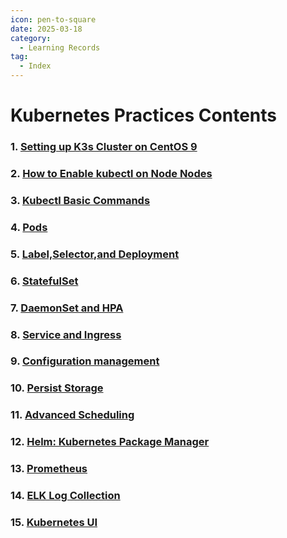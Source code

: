 ```yaml
---
icon: pen-to-square
date: 2025-03-18
category:
  - Learning Records
tag:
  - Index
---
```


# Kubernetes Practices Contents
### 1. [Setting up K3s Cluster on CentOS 9](./1.md)
### 2. [How to Enable kubectl on Node Nodes](./2.md)
### 3. [Kubectl Basic Commands](./3.md)
### 4. [Pods](./4.md)
### 5. [Label,Selector,and Deployment](./5.md)
### 6. [StatefulSet](./6.md)
### 7. [DaemonSet and HPA](./7.md)
### 8. [Service and Ingress](./8.md)
### 9. [Configuration management](./9.md)
### 10. [Persist Storage](./10.md) 
### 11. [Advanced Scheduling](./11.md)
### 12. [Helm: Kubernetes Package Manager](./12.md)
### 13. [Prometheus](./13.md)
### 14. [ELK Log Collection](./14.md)
### 15. [Kubernetes UI](./15.md)